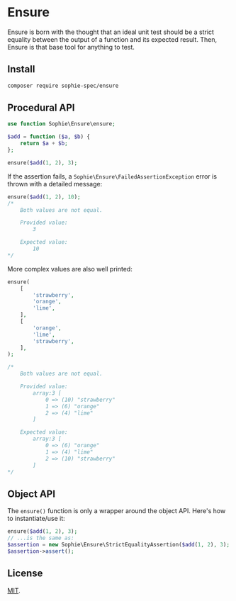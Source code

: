 # Ensure

Ensure is born with the thought that an ideal unit test should be a strict equality between the output of a function and its expected result. Then, Ensure is that base tool for anything to test.

## Install

```sh
composer require sophie-spec/ensure
```

## Procedural API

```php
use function Sophie\Ensure\ensure;

$add = function ($a, $b) {
    return $a + $b;
};

ensure($add(1, 2), 3);
```

If the assertion fails, a `Sophie\Ensure\FailedAssertionException` error is thrown with a detailed message:

```php
ensure($add(1, 2), 10);
/*
    Both values are not equal.

    Provided value:
        3

    Expected value:
        10
*/
```

More complex values are also well printed:

```php
ensure(
    [
        'strawberry',
        'orange',
        'lime',
    ],
    [
        'orange',
        'lime',
        'strawberry',
    ],
);

/*
    Both values are not equal.

    Provided value:
        array:3 [
            0 => (10) "strawberry"
            1 => (6) "orange"
            2 => (4) "lime"
        ]

    Expected value:
        array:3 [
            0 => (6) "orange"
            1 => (4) "lime"
            2 => (10) "strawberry"
        ]
*/
```

## Object API

The `ensure()` function is only a wrapper around the object API. Here's how to instantiate/use it:

```php
ensure($add(1, 2), 3);
// ...is the same as:
$assertion = new Sophie\Ensure\StrictEqualityAssertion($add(1, 2), 3);
$assertion->assert();
```

## License

[MIT](http://dreamysource.mit-license.org).
